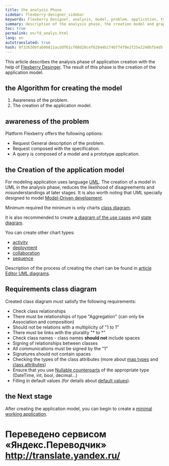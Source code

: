 ```yaml
--- 
title: the analysis Phase 
sidebar: flexberry-designer_sidebar 
keywords: Flexberry Designer, analysis, model, problem, application, types of diagrams, UML, stages of application creation 
summary: description of the analysis phase, the creation model and graph types 
toc: true 
permalink: en/fd_analys.html 
lang: en 
autotranslated: true 
hash: 0f326309fab96811acddf61cf08d20cef62844b1f4b774f0e2f25e2240bfb4d5 
--- 
```


This article describes the analysis phase of application creation with the help of [Flexberry Desinger](fd_landing_page.html). 
The result of this phase is the creation of the application model. 

## the Algorithm for creating the model 

1. Awareness of the problem. 
2. The creation of the application model. 

## awareness of the problem 

Platform Flexberry offers the following options: 

* Request General description of the problem. 
* Request composed with the specification. 
* A query is composed of a model and a prototype application. 

## the Creation of the application model 

For modeling application uses language [UML](http://ru.wikipedia.org/wiki/UML). The creation of a model in UML in the analysis phase, reduces the likelihood of disagreements and misunderstandings at later stages. It is also worth noting that UML specially designed to model [Model-Driven development](fd_code-generation.html). 

Minimum required the minimum is only charts [class diagram](fd_class-diagram.html). 

It is also recommended to create [a diagram of the use cases](fd_use-case-diagram.html) and [state diagram](fd_statechart-diagram.html). 

You can create other chart types: 

* [activity](fd_activity-diagram.html) 
* [deployment](fd_deployment-diagram.html) 
* [collaboration](fd_collaboration-diagram.html) 
* [sequence](fd_sequence-diagram.html) 

Description of the process of creating the chart can be found in [article Editor UML diagrams](fd_editing-diagram.html). 

## Requirements class diagram 

Created class diagram must satisfy the following requirements: 

* Check class relationships 
* There must be relationships of type "Aggregation" (can only be Association and composition) 
* Should not be relations with a multiplicity of "1 to 1" 
* There must be links with the plurality "* to *" 
* Check class names - class names __should not__ include spaces 
* Signing of relationships between classes 
* All communications must be signed by the "1" 
* Signatures should not contain spaces 
* Checking the types of the class attributes (more about [map types](fd_types-map.html) and [class attributes](fo_attributes-class-data.html)) 
* Ensure that you use [Nullable counterparts](fd_nullable-types.html) of the appropriate type (DateTime, int, bool, decimal...) 
* Filling in default values (for details about [default values](fo_features-dafault-value.html)).


## the Next stage 

After creating the application model, you can begin to create a [minimal working application](fd_prototype-creation.html). 



 # Переведено сервисом «Яндекс.Переводчик» http://translate.yandex.ru/